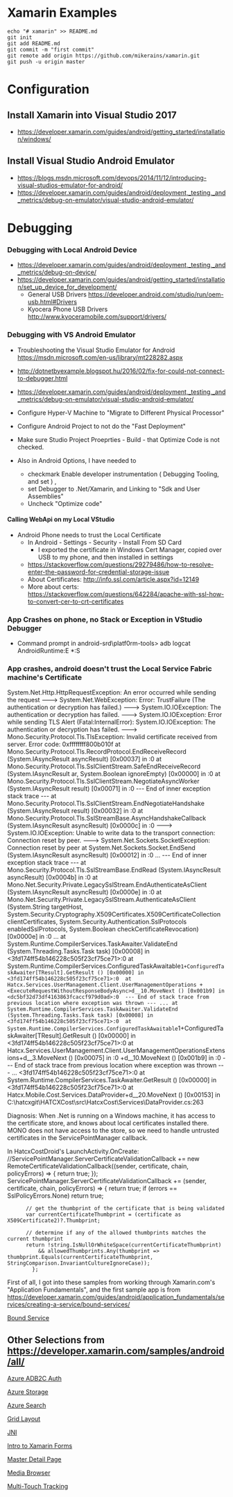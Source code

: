 # Xamarin Examples

```` cli
echo "# xamarin" >> README.md
git init
git add README.md
git commit -m "first commit"
git remote add origin https://github.com/mikerains/xamarin.git
git push -u origin master
````


# Configuration
## Install Xamarin into Visual Studio 2017
* https://developer.xamarin.com/guides/android/getting_started/installation/windows/

## Install Visual Studio Android Emulator
* https://blogs.msdn.microsoft.com/devops/2014/11/12/introducing-visual-studios-emulator-for-android/
* https://developer.xamarin.com/guides/android/deployment,_testing,_and_metrics/debug-on-emulator/visual-studio-android-emulator/

# Debugging

### Debugging with Local Android Device
* https://developer.xamarin.com/guides/android/deployment,_testing,_and_metrics/debug-on-device/
* https://developer.xamarin.com/guides/android/getting_started/installation/set_up_device_for_development/
  * General USB Drivers https://developer.android.com/studio/run/oem-usb.html#Drivers
  * Kyocera Phone USB Drivers http://www.kyoceramobile.com/support/drivers/


### Debugging with VS Android Emulator
* Troubleshooting the Visual Studio Emulator for Android  https://msdn.microsoft.com/en-us/library/mt228282.aspx
* http://dotnetbyexample.blogspot.hu/2016/02/fix-for-could-not-connect-to-debugger.html
* https://developer.xamarin.com/guides/android/deployment,_testing,_and_metrics/debug-on-emulator/visual-studio-android-emulator/

* Configure Hyper-V Machine to "Migrate to Different Physical Processor"
* Configure Android Project to not do the "Fast Deployment"
* Make sure Studio Project Proeprties - Build - that Optimize Code is not checked.
* Also in Android Options, I have needed to 
  * checkmark Enable developer instrumentation ( Debugging Tooling, and set ) , 
  * set Debugger to .Net/Xamarin, and Linking to "Sdk and User Assemblies"
  * Uncheck "Optimize code"
  
#### Calling WebApi on my Local VStudio  
* Android Phone needs to trust the Local Certificate
  * In Android - Settings - Security - Install From SD Card
    * I exported the certificate in Windows Cert Manager, copied over USB to my phone, and then installed in settings
  * https://stackoverflow.com/questions/29279486/how-to-resolve-enter-the-password-for-credential-storage-issue
  * About Certificates: http://info.ssl.com/article.aspx?id=12149
  * More about certs: https://stackoverflow.com/questions/642284/apache-with-ssl-how-to-convert-cer-to-crt-certificates
  

### App Crashes on phone, no Stack or Exception in VStudio Debugger
* Command prompt in android-srd\platf0rm-tools> adb logcat AndroidRuntime:E *:S

### App crashes, android doesn't trust the Local Service Fabric machine's Certificate
System.Net.Http.HttpRequestException: An error occurred while sending the request ---> System.Net.WebException: Error: TrustFailure (The authentication or decryption has failed.) ---> System.IO.IOException: The authentication or decryption has failed. ---> System.IO.IOException: Error while sending TLS Alert (Fatal:InternalError): System.IO.IOException: The authentication or decryption has failed. ---> Mono.Security.Protocol.Tls.TlsException: Invalid certificate received from server. Error code: 0xffffffff800b010f
  at Mono.Security.Protocol.Tls.RecordProtocol.EndReceiveRecord (System.IAsyncResult asyncResult) [0x00037] in <d2bf9ddce2b945f79db1e7c4354bafea>:0 
  at Mono.Security.Protocol.Tls.SslClientStream.SafeEndReceiveRecord (System.IAsyncResult ar, System.Boolean ignoreEmpty) [0x00000] in <d2bf9ddce2b945f79db1e7c4354bafea>:0 
  at Mono.Security.Protocol.Tls.SslClientStream.NegotiateAsyncWorker (System.IAsyncResult result) [0x00071] in <d2bf9ddce2b945f79db1e7c4354bafea>:0 
   --- End of inner exception stack trace ---
  at Mono.Security.Protocol.Tls.SslClientStream.EndNegotiateHandshake (System.IAsyncResult result) [0x00032] in <d2bf9ddce2b945f79db1e7c4354bafea>:0 
  at Mono.Security.Protocol.Tls.SslStreamBase.AsyncHandshakeCallback (System.IAsyncResult asyncResult) [0x0000c] in <d2bf9ddce2b945f79db1e7c4354bafea>:0  ---> System.IO.IOException: Unable to write data to the transport connection: Connection reset by peer. ---> System.Net.Sockets.SocketException: Connection reset by peer
  at System.Net.Sockets.Socket.EndSend (System.IAsyncResult asyncResult) [0x00012] in <a547bd0d78184f26ab08d022f013c1e1>:0 
...
   --- End of inner exception stack trace ---
  at Mono.Security.Protocol.Tls.SslStreamBase.EndRead (System.IAsyncResult asyncResult) [0x0004b] in <d2bf9ddce2b945f79db1e7c4354bafea>:0 
  at Mono.Net.Security.Private.LegacySslStream.EndAuthenticateAsClient (System.IAsyncResult asyncResult) [0x0000e] in <a547bd0d78184f26ab08d022f013c1e1>:0 
  at Mono.Net.Security.Private.LegacySslStream.AuthenticateAsClient (System.String targetHost, System.Security.Cryptography.X509Certificates.X509CertificateCollection clientCertificates, System.Security.Authentication.SslProtocols enabledSslProtocols, System.Boolean checkCertificateRevocation) [0x0000e] in <a547bd0d78184f26ab08d022f013c1e1>:0 
...
  at System.Runtime.CompilerServices.TaskAwaiter.ValidateEnd (System.Threading.Tasks.Task task) [0x00008] in <3fd174ff54b146228c505f23cf75ce71>:0 
  at System.Runtime.CompilerServices.ConfiguredTaskAwaitable`1+ConfiguredTaskAwaiter[TResult].GetResult () [0x00000] in <3fd174ff54b146228c505f23cf75ce71>:0 
  at Hatcx.Services.UserManagement.Client.UserManagementOperations
  +<ExecuteRequestWithoutResponseBodyAsync>d__10.MoveNext () [0x001b9] in <dc5bf32d73df4163863fcaccf979d0ad>:0 
--- End of stack trace from previous location where exception was thrown ---
...
  at System.Runtime.CompilerServices.TaskAwaiter.ValidateEnd (System.Threading.Tasks.Task task) [0x00008] in <3fd174ff54b146228c505f23cf75ce71>:0 
  at System.Runtime.CompilerServices.ConfiguredTaskAwaitable`1+ConfiguredTaskAwaiter[TResult].GetResult () [0x00000] in <3fd174ff54b146228c505f23cf75ce71>:0 
  at Hatcx.Services.UserManagement.Client.UserManagementOperationsExtensions+<UpdateUserAsync>d__3.MoveNext () [0x00075] in <dc5bf32d73df4163863fcaccf979d0ad>:0 
 +<ExecuteRequestWithoutResponseBodyAsync>d__10.MoveNext () [0x001b9] in <dc5bf32d73df4163863fcaccf979d0ad>:0 
--- End of stack trace from previous location where exception was thrown ---
...
<3fd174ff54b146228c505f23cf75ce71>:0 
  at System.Runtime.CompilerServices.TaskAwaiter.GetResult () [0x00000] in <3fd174ff54b146228c505f23cf75ce71>:0 
  at Hatcx.Mobile.Cost.Services.DataProvider+<UpdateUserProfileAsync>d__20.MoveNext () [0x00153] in C:\hatcxgit\HATCXCost\src\HatcxCost\Services\DataProvider.cs:263 
  
Diagnosis: When .Net is running on a Windows machine, it has access to the certificate store, and knows about local certificates installed there.  MONO does not have access to the store, so we need to handle untrusted certificates in the ServicePointManager callback.

In HatcxCostDroid's LaunchActivity.OnCreate:
            //ServicePointManager.ServerCertificateValidationCallback += new RemoteCertificateValidationCallback((sender, certificate, chain, policyErrors) => { return true; });
		    ServicePointManager.ServerCertificateValidationCallback += (sender, certificate, chain, policyErrors) =>
		    {
		        return true;
          if (errors == SslPolicyErrors.None) return true;

          // get the thumbprint of the certificate that is being validated
          var currentCertificateThumbprint = (certificate as X509Certificate2)?.Thumbprint;

          // determine if any of the allowed thumbprints matches the current thumbprint
          return !string.IsNullOrWhiteSpace(currentCertificateThumbprint) 
              && allowedThumbprints.Any(thumbprint => thumbprint.Equals(currentCertificateThumbprint, StringComparison.InvariantCultureIgnoreCase));
		    };




First of all, I got into these samples from working through Xamarin.com's "Application Fundamentals", and the first sample app is from https://developer.xamarin.com/guides/android/application_fundamentals/services/creating-a-service/bound-services/

[Bound Service](https://developer.xamarin.com/samples/monodroid/ApplicationFundamentals/ServiceSamples/BoundServiceDemo/)

## Other Selections from https://developer.xamarin.com/samples/android/all/

[Azure ADB2C Auth](https://developer.xamarin.com/samples/xamarin-forms/WebServices/AzureADB2CAuth/)

[Azure Storage](https://developer.xamarin.com/samples/xamarin-forms/WebServices/AzureStorage/)

[Azure Search](https://developer.xamarin.com/samples/xamarin-forms/WebServices/AzureSearch/)

[Grid Layout](https://developer.xamarin.com/samples/xamarin-forms/FormsGridLayout/)

[JNI](https://developer.xamarin.com/samples/monodroid/JNIDemo/)

[Intro to Xamarin Forms](https://developer.xamarin.com/samples/xamarin-forms/GettingStarted/)

[Master Detail Page](https://developer.xamarin.com/samples/xamarin-forms/Navigation/MasterDetailPage/)

[Media Browser](https://developer.xamarin.com/samples/monodroid/android5.0/MediaBrowserService/)

[Multi-Touch Tracking](https://developer.xamarin.com/samples/monodroid/ApplicationFundamentals/FingerPaint/)

